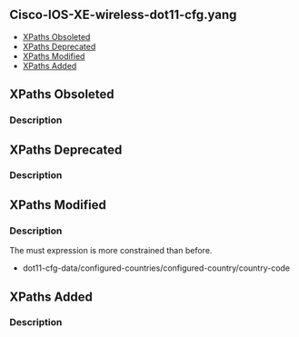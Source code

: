 ## Cisco-IOS-XE-wireless-dot11-cfg.yang


- [XPaths Obsoleted](#xpaths-obsoleted)
- [XPaths Deprecated](#xpaths-deprecated)
- [XPaths Modified](#xpaths-modified)
- [XPaths Added](#xpaths-added)

## XPaths Obsoleted

### Description

## XPaths Deprecated

### Description

## XPaths Modified

### Description

The must expression is more constrained than before.

- dot11-cfg-data/configured-countries/configured-country/country-code

## XPaths Added

### Description
